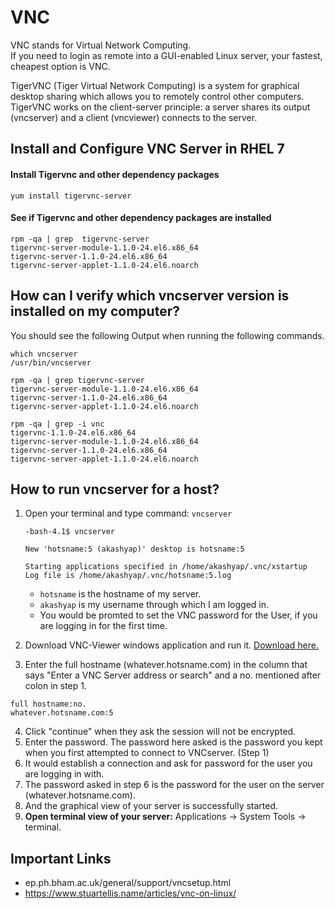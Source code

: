 # VNC
VNC stands for Virtual Network Computing. <br>
If you need to login as remote into a GUI-enabled Linux server, your fastest, cheapest option is VNC.

TigerVNC (Tiger Virtual Network Computing) is a system for graphical desktop sharing which allows you to remotely control other computers.
TigerVNC works on the client-server principle: a server shares its output (vncserver) and a client (vncviewer) connects to the server.

## Install and Configure VNC Server in RHEL 7

#### Install Tigervnc and other dependency packages

```
yum install tigervnc-server
```

#### See if Tigervnc and other dependency packages are installed

```
rpm -qa | grep  tigervnc-server
tigervnc-server-module-1.1.0-24.el6.x86_64
tigervnc-server-1.1.0-24.el6.x86_64
tigervnc-server-applet-1.1.0-24.el6.noarch
```

## How can I verify which vncserver version is installed on my computer?

You should see the following Output when running the following commands.
```
which vncserver
/usr/bin/vncserver

rpm -qa | grep tigervnc-server
tigervnc-server-module-1.1.0-24.el6.x86_64
tigervnc-server-1.1.0-24.el6.x86_64
tigervnc-server-applet-1.1.0-24.el6.noarch

rpm -qa | grep -i vnc
tigervnc-1.1.0-24.el6.x86_64
tigervnc-server-module-1.1.0-24.el6.x86_64
tigervnc-server-1.1.0-24.el6.x86_64
tigervnc-server-applet-1.1.0-24.el6.noarch
```

## How to run vncserver for a host?

  1. Open your terminal and type command: ```vncserver```

      ```
      -bash-4.1$ vncserver

      New 'hotsname:5 (akashyap)' desktop is hotsname:5

      Starting applications specified in /home/akashyap/.vnc/xstartup
      Log file is /home/akashyap/.vnc/hotsname:5.log
      ```

      - ```hotsname``` is the hostname of my server.
      - ```akashyap``` is my username through which I am logged in.
      - You would be promted to set the VNC password for the User, if you are logging in for the first time.


  2. Download VNC-Viewer windows application and run it. [Download here.](https://www.realvnc.com/en/connect/download/vnc/linux/)

  3. Enter the full hostname (whatever.hotsname.com) in the column that says "Enter a VNC Server address or search" and a no. mentioned after colon in step 1.
  ```
  full hostname:no.
  whatever.hotsname.com:5
  ```
  4. Click "continue" when they ask the session will not be encrypted.
  5. Enter the password. The password here asked is the password you kept when you first attempted to connect to VNCserver. (Step 1)
  6. It would establish a connection and ask for password for the user you are logging in with.
  7. The password asked in step 6 is the password for the user on the server (whatever.hotsname.com).
  8. And the graphical view of your server is successfully started.
  9. **Open terminal view of your server:** Applications -> System Tools -> terminal.


## Important Links
  - ep.ph.bham.ac.uk/general/support/vncsetup.html
  - https://www.stuartellis.name/articles/vnc-on-linux/
